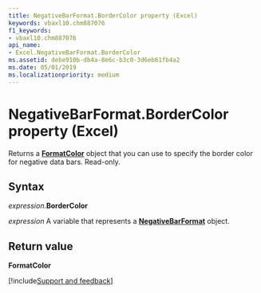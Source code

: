```yaml
---
title: NegativeBarFormat.BorderColor property (Excel)
keywords: vbaxl10.chm887076
f1_keywords:
- vbaxl10.chm887076
api_name:
- Excel.NegativeBarFormat.BorderColor
ms.assetid: debe910b-db4a-8e6c-b3c0-3d6eb61fb4a2
ms.date: 05/01/2019
ms.localizationpriority: medium
---
```



# NegativeBarFormat.BorderColor property (Excel)

Returns a **[FormatColor](Excel.FormatColor.md)** object that you can use to specify the border color for negative data bars. Read-only.


## Syntax

_expression_.**BorderColor**

_expression_ A variable that represents a **[NegativeBarFormat](Excel.NegativeBarFormat.md)** object.


## Return value

**FormatColor**




[!include[Support and feedback](~/includes/feedback-boilerplate.md)]